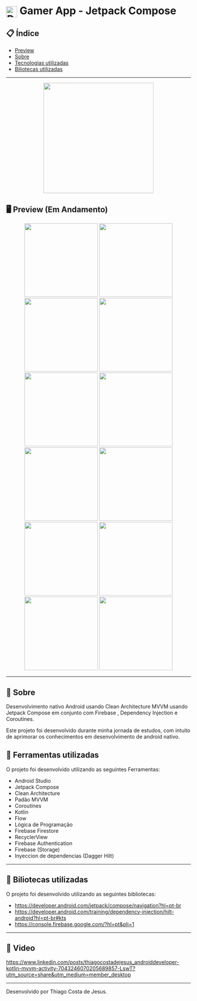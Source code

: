 
# <img align="center" alt="Daniel-HTML" height="30" width="30" src="https://cdn-icons-png.flaticon.com/512/1474/1474155.png"> Gamer App - Jetpack Compose

<div align="center">
</div>

## 📋 Índice

- [Preview](#-Preview)
- [Sobre](#-Sobre)
- [Tecnologias utilizadas](#-Ferramentas-utilizadas)
- [Biliotecas utilizadas](#-Biliotecas-utilizadas)

---

<div align="center">

<img src="https://user-images.githubusercontent.com/93166095/226715310-6c47a646-2eb7-4a84-a6e5-fd816268c155.gif" width="300">


 </div>

## 🖥 Preview (Em Andamento)

<div align="center">

<img src="https://user-images.githubusercontent.com/93166095/218270332-19757d95-f4d9-41bd-92d5-7e4161f67513.png" width="200">
<img src="https://user-images.githubusercontent.com/93166095/218270334-99f41817-8811-4a52-a1ff-65cfe87593cc.png" width="200">
<img src="https://user-images.githubusercontent.com/93166095/218270336-872e475e-25ad-4db4-9aab-03b08eb9d6c4.png" width="200">
<img src="https://user-images.githubusercontent.com/93166095/218270330-5c2f3f4d-9a37-4725-90b3-920cafe162f3.png" width="200">
<img src="https://user-images.githubusercontent.com/93166095/226715798-b2fadf47-9fd2-4c48-9e67-2a8e3000fb67.png" width="200">
<img src="https://user-images.githubusercontent.com/93166095/226716013-6558fd33-af64-4b20-99d6-ccbf750160ec.png" width="200">
<img src="https://user-images.githubusercontent.com/93166095/226716116-25339f38-e7ee-47a8-b663-dad30dc26911.png" width="200">
<img src="https://user-images.githubusercontent.com/93166095/226716141-5a1ed269-890d-4969-ab98-7ce9d80b1bc2.png" width="200">
<img src="https://user-images.githubusercontent.com/93166095/226716309-72f526f0-7411-47e7-b9ea-ab3aa05f040c.png" width="200">
<img src="https://user-images.githubusercontent.com/93166095/226716323-65689a67-2964-41b1-9389-45074fc61026.png" width="200">
<img src="https://user-images.githubusercontent.com/93166095/226716330-6d94fe0f-7981-4632-a62f-492841363a49.png" width="200">
<img src="https://user-images.githubusercontent.com/93166095/226716346-7e278bb0-8140-45c1-b19a-70e593e080be.png" width="200">



</div>

---

## 📖 Sobre

Desenvolvimento nativo Android usando Clean Architecture  MVVM usando Jetpack Compose em conjunto com Firebase , Dependency Injection e Coroutines.

Este projeto foi desenvolvido durante minha jornada de estudos, com intuito de aprimorar os conhecimentos em desenvolvimento de android nativo.


## 🚀 Ferramentas utilizadas

O projeto foi desenvolvido utilizando as seguintes Ferramentas:

- Android Studio
- Jetpack Compose
- Clean Architecture
- Padão MVVM
- Coroutines
- Kotlin
- Flow
- Lógica de Programação
- Firebase Firestore
- RecyclerView
- Firebase Authentication
- Firebase (Storage)
- Inyeccion de dependencias (Dagger Hilt)

















---

## 🚀 Biliotecas utilizadas

O projeto foi desenvolvido utilizando as seguintes bibliotecas:

- https://developer.android.com/jetpack/compose/navigation?hl=pt-br
- https://developer.android.com/training/dependency-injection/hilt-android?hl=pt-br#kts
- https://console.firebase.google.com/?hl=pt&pli=1


---

## 🚀 Video
https://www.linkedin.com/posts/thiagocostadejesus_androiddeveloper-kotlin-mvvm-activity-7043246070205689857-LswT?utm_source=share&utm_medium=member_desktop

---

Desenvolvido por Thiago Costa de Jesus.
